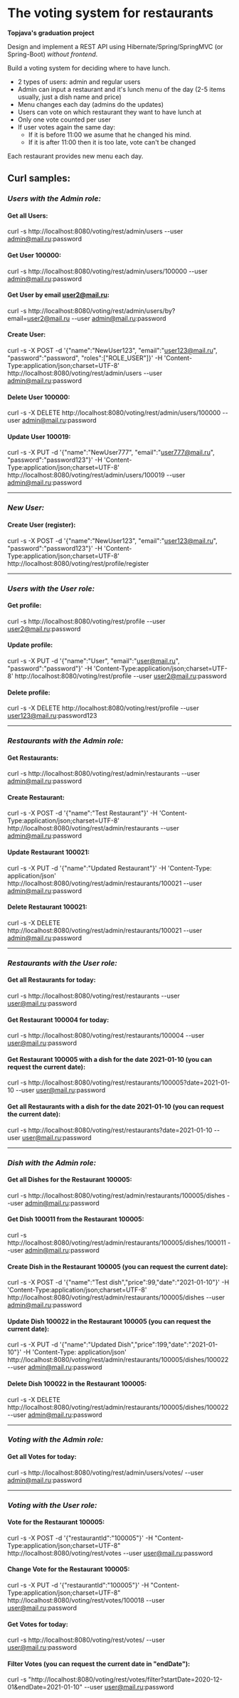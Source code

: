 # The voting system for restaurants

**Topjava's graduation project**

Design and implement a REST API using Hibernate/Spring/SpringMVC (or Spring-Boot) *without frontend*.

Build a voting system for deciding where to have lunch.

- 2 types of users: admin and regular users
- Admin can input a restaurant and it's lunch menu of the day (2-5 items usually, just a dish name and price)
- Menu changes each day (admins do the updates)
- Users can vote on which restaurant they want to have lunch at
- Only one vote counted per user
- If user votes again the same day:
    - If it is before 11:00 we asume that he changed his mind.
    - If it is after 11:00 then it is too late, vote can't be changed

Each restaurant provides new menu each day.

## Curl samples: 


### *Users with the Admin role:*
#### Get all Users:
curl -s http://localhost:8080/voting/rest/admin/users --user admin@mail.ru:password

#### Get User 100000:
curl -s http://localhost:8080/voting/rest/admin/users/100000 --user admin@mail.ru:password

#### Get User by email user2@mail.ru:
curl -s http://localhost:8080/voting/rest/admin/users/by?email=user2@mail.ru --user admin@mail.ru:password

#### Create User:
curl -s -X POST -d '{"name":"NewUser123", "email":"user123@mail.ru", "password":"password", "roles":["ROLE_USER"]}' -H 'Content-Type:application/json;charset=UTF-8' http://localhost:8080/voting/rest/admin/users --user admin@mail.ru:password

#### Delete User 100000:
curl -s -X DELETE http://localhost:8080/voting/rest/admin/users/100000 --user admin@mail.ru:password

#### Update User 100019:
curl -s -X PUT -d '{"name":"NewUser777", "email":"user777@mail.ru", "password":"password123"}' -H 'Content-Type:application/json;charset=UTF-8' http://localhost:8080/voting/rest/admin/users/100019 --user admin@mail.ru:password

---

### *New User:*
#### Create User (register):
curl -s -X POST -d '{"name":"NewUser123", "email":"user123@mail.ru", "password":"password123"}' -H 'Content-Type:application/json;charset=UTF-8' http://localhost:8080/voting/rest/profile/register

---

### *Users with the User role:*
#### Get profile:
curl -s http://localhost:8080/voting/rest/profile --user user2@mail.ru:password

#### Update profile:
curl -s -X PUT -d '{"name":"User", "email":"user@mail.ru", "password":"password"}' -H 'Content-Type:application/json;charset=UTF-8' http://localhost:8080/voting/rest/profile --user user2@mail.ru:password

#### Delete profile:
curl -s -X DELETE http://localhost:8080/voting/rest/profile --user user123@mail.ru:password123

---

### *Restaurants with the Admin role:*
#### Get Restaurants:
curl -s http://localhost:8080/voting/rest/admin/restaurants --user admin@mail.ru:password

#### Create Restaurant:
curl -s -X POST -d '{"name":"Test Restaurant"}' -H 'Content-Type:application/json;charset=UTF-8' http://localhost:8080/voting/rest/admin/restaurants --user admin@mail.ru:password

#### Update Restaurant 100021:
curl -s -X PUT -d '{"name":"Updated Restaurant"}' -H 'Content-Type: application/json' http://localhost:8080/voting/rest/admin/restaurants/100021 --user admin@mail.ru:password

#### Delete Restaurant 100021:
curl -s -X DELETE http://localhost:8080/voting/rest/admin/restaurants/100021 --user admin@mail.ru:password

---

### *Restaurants with the User role:*
#### Get all Restaurants for today:
curl -s http://localhost:8080/voting/rest/restaurants --user user@mail.ru:password

#### Get Restaurant 100004 for today:
curl -s http://localhost:8080/voting/rest/restaurants/100004 --user user@mail.ru:password

#### Get Restaurant 100005 with a dish for the date 2021-01-10 (you can request the current date):
curl -s http://localhost:8080/voting/rest/restaurants/100005?date=2021-01-10 --user user@mail.ru:password

#### Get all Restaurants with a dish for the date 2021-01-10 (you can request the current date):
curl -s http://localhost:8080/voting/rest/restaurants?date=2021-01-10 --user user@mail.ru:password

---

### *Dish with the Admin role:*
#### Get all Dishes for the Restaurant 100005:
curl -s http://localhost:8080/voting/rest/admin/restaurants/100005/dishes --user admin@mail.ru:password

#### Get Dish 100011 from the Restaurant 100005:
curl -s http://localhost:8080/voting/rest/admin/restaurants/100005/dishes/100011 --user admin@mail.ru:password

#### Create Dish in the Restaurant 100005 (you can request the current date):
curl -s -X POST -d '{"name":"Test dish","price":99,"date":"2021-01-10"}' -H 'Content-Type:application/json;charset=UTF-8' http://localhost:8080/voting/rest/admin/restaurants/100005/dishes --user admin@mail.ru:password

#### Update Dish 100022 in the Restaurant 100005 (you can request the current date):
curl -s -X PUT -d '{"name":"Updated Dish","price":199,"date":"2021-01-10"}' -H 'Content-Type: application/json' http://localhost:8080/voting/rest/admin/restaurants/100005/dishes/100022 --user admin@mail.ru:password

#### Delete Dish 100022 in the Restaurant 100005:
curl -s -X DELETE http://localhost:8080/voting/rest/admin/restaurants/100005/dishes/100022 --user admin@mail.ru:password

---

### *Voting with the Admin role:*
#### Get all Votes for today:
curl -s http://localhost:8080/voting/rest/admin/users/votes/ --user admin@mail.ru:password

---

### *Voting with the User role:*
#### Vote for the Restaurant 100005:
curl -s -X POST -d '{"restaurantId":"100005"}' -H "Content-Type:application/json;charset=UTF-8" http://localhost:8080/voting/rest/votes --user user@mail.ru:password

#### Change Vote for the Restaurant 100005:
curl -s -X PUT -d '{"restaurantId":"100005"}' -H "Content-Type:application/json;charset=UTF-8" http://localhost:8080/voting/rest/votes/100018 --user user@mail.ru:password

#### Get Votes for today:
curl -s http://localhost:8080/voting/rest/votes/ --user user@mail.ru:password

#### Filter Votes (you can request the current date in "endDate"):
curl -s "http://localhost:8080/voting/rest/votes/filter?startDate=2020-12-01&endDate=2021-01-10" --user user@mail.ru:password
